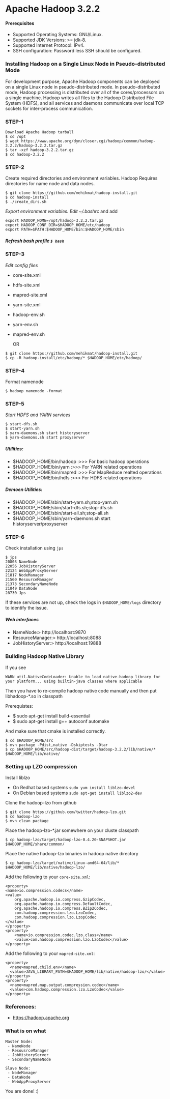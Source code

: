 Apache Hadoop 3.2.2
=============================
#### Prerequisites
- Supported Operating Systems: GNU/Linux.
- Supported JDK Versions: >= jdk-8.
- Supported Internet Protocol: IPv4.
- SSH configuration: Password less SSH should be configured.

### Installing Hadoop on a Single Linux Node in Pseudo-distributed Mode

For development purpose, Apache Hadoop components can be deployed on a single Linux node in pseudo-distributed mode.
In pseudo-distributed mode, Hadoop processing is distributed over all of the cores/processors on a single machine. 
Hadoop writes all files to the Hadoop Distributed File System (HDFS), and all services and daemons communicate
over local TCP sockets for inter-process communication.

### STEP-1
```
Download Apache Hadoop tarball
$ cd /opt
$ wget https://www.apache.org/dyn/closer.cgi/hadoop/common/hadoop-3.2.2/hadoop-3.2.2.tar.gz
$ tar -xzf hadoop-3.2.2.tar.gz
$ cd hadoop-3.2.2
```

### STEP-2
Create required directories and environment variables. Hadoop Requires directories for name node and data nodes.

```
$ git clone https://github.com/mehikmat/hadoop-install.git
$ cd hadoop-install
$ ./create_dirs.sh
```

_Export environment variables. Edit ~/.bashrc_  and add

```
export HADOOP_HOME=/opt/hadoop-3.2.2.tar.gz
export HADOOP_CONF_DIR=$HADOOP_HOME/etc/hadoop
export PATH=$PATH:$HADOOP_HOME/bin:$HADOOP_HOME/sbin
```

##### Refresh bash profile `$ bash`

### STEP-3

_Edit config files_
 - core-site.xml
 - hdfs-site.xml
 - mapred-site.xml
 - yarn-site.xml
 - hadoop-env.sh
 - yarn-env.sh
 - mapred-env.sh
 
    OR

```
$ git clone https://github.com/mehikmat/hadoop-install.git
$ cp -R hadoop-install/etc/hadoop/* $HADOOP_HOME/etc/hadoop/
```

### STEP-4

Format namenode
```
$ hadoop namenode -format 
```

### STEP-5
_Start HDFS and YARN services_
```
$ start-dfs.sh
$ start-yarn.sh
$ yarn-daemons.sh start historyserver
$ yarn-daemons.sh start proxyserver
```

##### Utilities:
- $HADOOP_HOME/bin/hadoop  :>>>   For basic hadoop operations
- $HADOOP_HOME/bin/yarn   :>>>   For YARN related operations
- $HADOOP_HOME/bin/mapred :>>>   For MapReduce realted operations
- $HADOOP_HOME/bin/hdfs  :>>>    For HDFS related operations

##### Demoen Utilities:
- $HADOOP_HOME/sbin/start-yarn.sh;stop-yarn.sh
- $HADOOP_HOME/sbin/start-dfs.sh;stop-dfs.sh 
- $HADOOP_HOME/sbin/start-all.sh;stop-all.sh    
- $HADOOP_HOME/sbin/yarn-daemons.sh start historyserver/proxyserver


### STEP-6
Check installation using `jps`
```
$ jps
20803 NameNode
22056 JobHistoryServer
22124 WebAppProxyServer
21817 NodeManager
21560 ResourceManager
21373 SecondaryNameNode
21049 DataNode
28730 Jps

```

If these services are not up, check the logs in `$HADOOP_HOME/logs` directory to identify the issue.

##### Web interfaces
- NameNode:>         http://localhost:9870
- ResourceManager:>  http://localhost:8088
- JobHistoryServer:> http://localhost:19888

### Building Hadoop Native Library

If you see  
```
WARN util.NativeCodeLoader: Unable to load native-hadoop library for your platform... using builtin-java classes where applicable
```
Then you have to re-compile hadoop native code manually and then put libhadoop-*.so in classpath

Prerequistes:
- $ sudo apt-get install build-essential
- $ sudo apt-get install g++ autoconf automake 

And make sure that cmake is installed correctly.

```
$ cd $HADOOP_HOME/src
$ mvn package -Pdist,native -Dskiptests -Dtar
$ cp $HADOOP_HOME/src/hadoop-dist/target/hadoop-3.2.2/lib/native/*  $HADOOP_HOME/lib/native/
```

### Setting up LZO compression
Install liblzo
- On Redhat based systems
`sudo yum install liblzo-devel`
- On Debian based systems
`sudo apt-get install liblzo2-dev`

Clone the hadoop-lzo from github
```
$ git clone https://github.com/twitter/hadoop-lzo.git
$ cd hadoop-lzo
$ mvn clean package
```

Place the hadoop-lzo-*.jar somewhere on your cluste classpath
```
$ cp hadoop-lzo/target/hadoop-lzo-0.4.20-SNAPSHOT.jar $HADOOP_HOME/share/common/ 
```

Place the native hadoop-lzo binaries in hadoop native directory
```
$ cp hadoop-lzo/target/native/Linux-amd64-64/lib/* $HADOOP_HOME/lib/native/hadoop-lzo/
```

Add the following to your `core-site.xml`:
```
<property>
<name>io.compression.codecs</name>
<value>
	org.apache.hadoop.io.compress.GzipCodec,
	org.apache.hadoop.io.compress.DefaultCodec,
	org.apache.hadoop.io.compress.BZip2Codec,
	com.hadoop.compression.lzo.LzoCodec,
	com.hadoop.compression.lzo.LzopCodec
</value>
</property>
<property>
	<name>io.compression.codec.lzo.class</name>
	<value>com.hadoop.compression.lzo.LzoCodec</value>
</property>
```

Add the following to your `mapred-site.xml`:
```
<property>
  <name>mapred.child.env</name>
  <value>JAVA_LIBRARY_PATH=$HADOOP_HOME/lib/native/hadoop-lzo/</value>
</property>
<property>
  <name>mapred.map.output.compression.codec</name>
  <value>com.hadoop.compression.lzo.LzoCodec</value>
</property>
```

### References:
- https://hadoop.apache.org

### What is on what
```
Master Node:
 - NameNode
 - ResousrceManager
 - JobHistoryServer
 - SecondaryNameNode
 
Slave Node:
 - NodeManager
 - DataNode
 - WebAppProxyServer
```

You are done! :)
